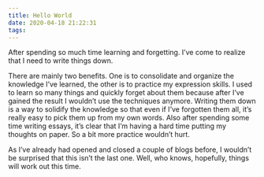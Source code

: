 ```yaml
---
title: Hello World
date: 2020-04-18 21:22:31
tags:
---
```

After spending so much time learning and forgetting. I’ve come to realize that I need to write things down.

There are mainly two benefits. One is to consolidate and organize the knowledge I’ve learned, the other is to practice my expression skills. I used to learn so many things and quickly forget about them because after I’ve gained the result I wouldn’t use the techniques anymore. Writing them down is a way to solidify the knowledge so that even if I’ve forgotten them all, it’s really easy to pick them up from my own words. Also after spending some time writing essays, it’s clear that I’m having a hard time putting my thoughts on paper. So a bit more practice wouldn’t hurt.

As I’ve already had opened and closed a couple of blogs before, I wouldn’t be surprised that this isn’t the last one. Well, who knows, hopefully, things will work out this time.
